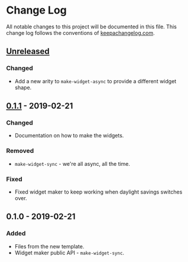 # Change Log
All notable changes to this project will be documented in this file. This change log follows the conventions of [keepachangelog.com](http://keepachangelog.com/).

## [Unreleased]
### Changed
- Add a new arity to `make-widget-async` to provide a different widget shape.

## [0.1.1] - 2019-02-21
### Changed
- Documentation on how to make the widgets.

### Removed
- `make-widget-sync` - we're all async, all the time.

### Fixed
- Fixed widget maker to keep working when daylight savings switches over.

## 0.1.0 - 2019-02-21
### Added
- Files from the new template.
- Widget maker public API - `make-widget-sync`.

[Unreleased]: https://github.com/your-name/word-counter/compare/0.1.1...HEAD
[0.1.1]: https://github.com/your-name/word-counter/compare/0.1.0...0.1.1
